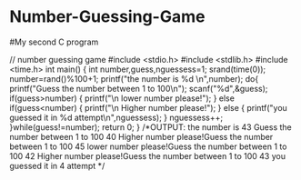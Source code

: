 # Number-Guessing-Game
#My second  C program

// number guessing game
#include <stdio.h>
#include <stdlib.h>
#include <time.h>
int main()
{
    int number,guess,nguessess=1;
    srand(time(0));
    number=rand()%100+1;
    printf("the number is %d \n",number);
    do{
        printf("Guess the number between 1 to 100\n");
        scanf("%d",&guess);
        if(guess>number)
        {
            printf("\n lower number please!");
        }
        else if(guess<number)
        {
             printf("\n Higher number please!");
        }
        else
        {
             printf("you guessed it in %d attempt\n",nguessess);
        }
        nguessess++;
    }while(guess!=number);
    return 0;
}
/*OUTPUT:
the number is 43 
Guess the number between 1 to 100
40
Higher number please!Guess the number between 1 to 100
45
lower number please!Guess the number between 1 to 100
42
Higher number please!Guess the number between 1 to 100
43
you guessed it in 4 attempt
*/


